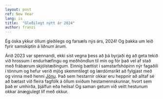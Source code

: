 ```yaml
---
layout: post
ref: New Year
lang: is
title:  "Gleðilegt nýtt ár 2024"
author: franzi
---
```

Ég óska ykkur öllum gleðilegs og farsæls nýs árs, 2024! Og þakka um leið fyrir samskiptin á liðnum árum.

Árið 2023 var spennandi, ekki síst vegna þess að þá byrjaði ég að geta tekið við hrossum í endurhæfingu og meðhöndlun til mín og fór það vel af stað með frábærum skjólstæðingum. Einnig bættist í samstarfshópinn nýr fagaðili í tönnum og hefur verið mjög skemmtilegt og lærdómsríkt að fylgjast með og vinna með henni [Jönu](https://www.hestatannheilsa.is/).
Það sem hestarnir okkar eru heppnir að alltaf sé að bætast við fleira fagfólk á öllum sviðum hestamennskunnar, hvort sem það er umhirða, þjálfun eða heilsa! Og saman getum við veitt hestunum okkar ánægjulegt líf með okkur.
